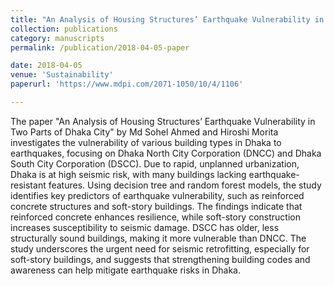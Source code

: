 ```yaml
---
title: "An Analysis of Housing Structures’ Earthquake Vulnerability in Two Parts of Dhaka City"
collection: publications
category: manuscripts
permalink: /publication/2018-04-05-paper

date: 2018-04-05
venue: 'Sustainability'
paperurl: 'https://www.mdpi.com/2071-1050/10/4/1106'

---
```


The paper "An Analysis of Housing Structures’ Earthquake Vulnerability in Two Parts of Dhaka City" by Md Sohel Ahmed and Hiroshi Morita investigates the vulnerability of various building types in Dhaka to earthquakes, focusing on Dhaka North City Corporation (DNCC) and Dhaka South City Corporation (DSCC). Due to rapid, unplanned urbanization, Dhaka is at high seismic risk, with many buildings lacking earthquake-resistant features. Using decision tree and random forest models, the study identifies key predictors of earthquake vulnerability, such as reinforced concrete structures and soft-story buildings. The findings indicate that reinforced concrete enhances resilience, while soft-story construction increases susceptibility to seismic damage. DSCC has older, less structurally sound buildings, making it more vulnerable than DNCC. The study underscores the urgent need for seismic retrofitting, especially for soft-story buildings, and suggests that strengthening building codes and awareness can help mitigate earthquake risks in Dhaka.
